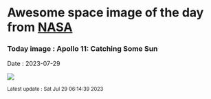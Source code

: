 
# Awesome space image of the day from [NASA](https://api.nasa.gov/)

### Today image : Apollo 11: Catching Some Sun
Date : 2023-07-29

![](https://apod.nasa.gov/apod/image/2307/AS11-40-5872HR1024.jpg)

<small>Latest update : Sat Jul 29 06:14:39 2023</small>
        